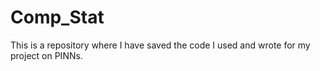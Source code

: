 # Comp_Stat
This is a repository where I have saved the code I used and wrote for my project on PINNs.
